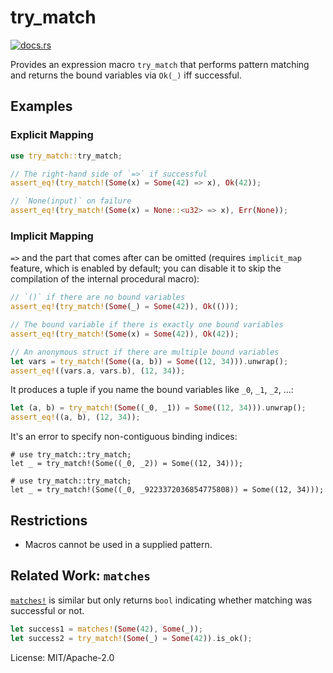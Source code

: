 # try_match

[<img src="https://docs.rs/try_match/badge.svg" alt="docs.rs">](https://docs.rs/try_match/)

Provides an expression macro `try_match` that performs pattern
matching and returns the bound variables via `Ok(_)` iff successful.

## Examples

### Explicit Mapping

```rust
use try_match::try_match;

// The right-hand side of `=>` if successful
assert_eq!(try_match!(Some(x) = Some(42) => x), Ok(42));

// `None(input)` on failure
assert_eq!(try_match!(Some(x) = None::<u32> => x), Err(None));
```

### Implicit Mapping

`=>` and the part that comes after can be omitted (requires `implicit_map`
feature, which is enabled by default; you can disable it to skip the
compilation of the internal procedural macro):

```rust
// `()` if there are no bound variables
assert_eq!(try_match!(Some(_) = Some(42)), Ok(()));

// The bound variable if there is exactly one bound variables
assert_eq!(try_match!(Some(x) = Some(42)), Ok(42));

// An anonymous struct if there are multiple bound variables
let vars = try_match!(Some((a, b)) = Some((12, 34))).unwrap();
assert_eq!((vars.a, vars.b), (12, 34));
```

It produces a tuple if you name the bound variables like `_0`, `_1`, `_2`,
...:

```rust
let (a, b) = try_match!(Some((_0, _1)) = Some((12, 34))).unwrap();
assert_eq!((a, b), (12, 34));
```

It's an error to specify non-contiguous binding indices:

```compile_fail
# use try_match::try_match;
let _ = try_match!(Some((_0, _2)) = Some((12, 34)));
```

```compile_fail
# use try_match::try_match;
let _ = try_match!(Some((_0, _9223372036854775808)) = Some((12, 34)));
```

## Restrictions

 - Macros cannot be used in a supplied pattern.

## Related Work: `matches`

[`matches!`] is similar but only returns `bool` indicating whether matching
was successful or not.

```rust
let success1 = matches!(Some(42), Some(_));
let success2 = try_match!(Some(_) = Some(42)).is_ok();
```

[`matches!`]: https://crates.io/crates/matches


License: MIT/Apache-2.0
